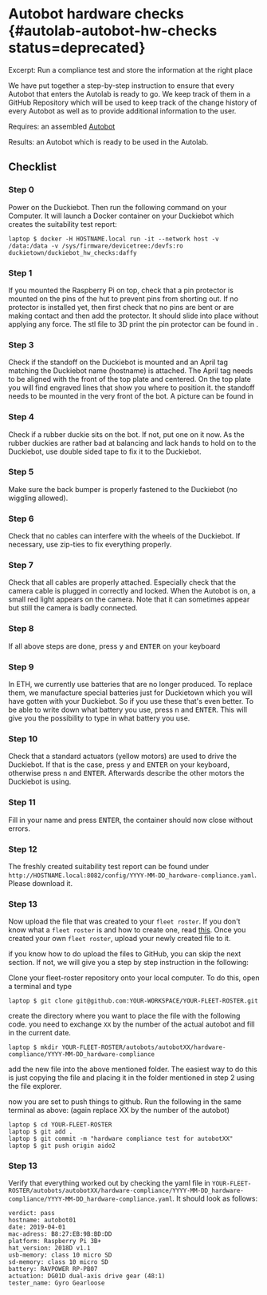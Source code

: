 # Autobot hardware checks {#autolab-autobot-hw-checks status=deprecated}

Excerpt: Run a compliance test and store the information at the right place

We have put together a step-by-step instruction to ensure that every Autobot that enters the Autolab is ready to go. We keep track of them in a GitHub Repository which will be used to keep track of the change history of every Autobot as well as to provide additional information to the user.

<div class='requirements' markdown="1">

Requires: an assembled [Autobot](#autobot-specs)

Results: an Autobot which is ready to be used in the Autolab.

</div>

## Checklist

### Step 0

Power on the Duckiebot. Then run the following command on your Computer. It will launch a Docker container on your Duckiebot which creates the suitability test report:

    laptop $ docker -H HOSTNAME.local run -it --network host -v /data:/data -v /sys/firmware/devicetree:/devfs:ro duckietown/duckiebot_hw_checks:daffy

### Step 1

If you mounted the Raspberry Pi on top, check that a pin protector is mounted on the pins of the hut to prevent pins from shorting out.
If no protector is installed yet, then first check that no pins are bent or are making contact and then add the protector. It should slide into place without applying any force. The stl file to 3D print the pin protector can be found in [](#autolab-auto-charging).


### Step 3

Check if the standoff on the Duckiebot is mounted and an April tag matching the Duckiebot name (hostname) is attached. The April tag needs to be aligned with the front of the top plate and centered. On the top plate you will find engraved lines that show you where to position it.  the standoff needs to be mounted in the very front of the bot. A picture can be found in [](#fig:standoffs-mounted-autobot)

### Step 4

Check if a rubber duckie sits on the bot. If not, put one on it now.
As the rubber duckies are rather bad at balancing and lack hands to hold on to the Duckiebot, use double sided tape to fix it to the Duckiebot.

### Step 5

Make sure the back bumper is properly fastened to the Duckiebot (no wiggling allowed).

### Step 6

Check that no cables can interfere with the wheels of the Duckiebot. If necessary, use zip-ties to fix everything properly.

### Step 7

Check that all cables are properly attached. Especially check that the camera cable is plugged in correctly and locked. When the Autobot is on, a small red light appears on the camera. Note that it can sometimes appear but still the camera is badly connected.

### Step 8

If all above steps are done, press <kbd>y</kbd> and <kbd>ENTER</kbd> on your keyboard

### Step 9

In ETH, we currently use batteries that are no longer produced. To replace them, we manufacture special batteries just for Duckietown which you will have gotten with your Duckiebot. So if you use these that's even better. To be able to write down what battery you use, press <kbd>n</kbd> and <kbd>ENTER</kbd>. This will give you the possibility to type in what battery you use.

### Step 10

Check that a standard actuators (yellow motors) are used to drive the Duckiebot. If that is the case, press  <kbd>y</kbd> and <kbd>ENTER</kbd> on your keyboard, otherwise press <kbd>n</kbd> and <kbd>ENTER</kbd>. Afterwards describe the other motors the Duckiebot is using.

### Step 11

Fill in your name and press <kbd>ENTER</kbd>, the container should now close without errors.

### Step 12
The freshly created suitability test report can be found under ```http://HOSTNAME.local:8082/config/YYYY-MM-DD_hardware-compliance.yaml```. Please download it.

### Step 13

Now upload the file that was created to your `fleet roster`. If you don't know what a `fleet roster` is and how to create one, read [this](#autolab-fleet-roster). Once you created your own `fleet roster`, upload your newly created file to it.

if you know how to do upload the files to GitHub, you can skip the next section. If not, we will give you a step by step instruction in the following:

Clone your fleet-roster repository onto your local computer.
To do this, open a terminal and type

    laptop $ git clone git@github.com:YOUR-WORKSPACE/YOUR-FLEET-ROSTER.git

create the directory where you want to place the file with the following code. you need to exchange `XX` by the number of the actual autobot and fill in the current date.

    laptop $ mkdir YOUR-FLEET-ROSTER/autobots/autobotXX/hardware-compliance/YYYY-MM-DD_hardware-compliance

add the new file into the above mentioned folder. The easiest way to do this is just copying the file and placing it in the folder mentioned in step 2 using the file explorer.

now you are set to push things to github. Run the following in the same terminal as above: (again replace XX by the number of the autobot)


    laptop $ cd YOUR-FLEET-ROSTER
    laptop $ git add .
    laptop $ git commit -m "hardware compliance test for autobotXX"
    laptop $ git push origin aido2  


### Step 13

Verify that everything worked out by checking the yaml file in `YOUR-FLEET-ROSTER/autobots/autobotXX/hardware-compliance/YYYY-MM-DD_hardware-compliance/YYYY-MM-DD_hardware-compliance.yaml`.
It should look as follows:

    verdict: pass
    hostname: autobot01
    date: 2019-04-01
    mac-adress: B8:27:EB:9B:BD:DD
    platform: Raspberry Pi 3B+
    hat_version: 2018D v1.1
    usb-memory: class 10 micro SD
    sd-memory: class 10 micro SD
    battery: RAVPOWER RP-PB07
    actuation: DG01D dual-axis drive gear (48:1)
    tester_name: Gyro Gearloose

